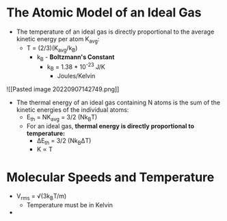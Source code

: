 # The Atomic Model of an Ideal Gas
- The temperature of an ideal gas is directly proportional to the average kinetic energy per atom K<sub>avg</sub>:
	-  T = (2/3)(K<sub>avg</sub>/k<sub>B</sub>)
		-  k<sub>B</sub> - **Boltzmann's Constant**
			-  k<sub>B</sub> = 1.38 * 10<sup>-23</sup> J/K
				- Joules/Kelvin

![[Pasted image 20220907142749.png]]

- The thermal energy of an ideal gas containing N atoms is the sum of the kinetic energies of the individual atoms: 
	- E<sub>th</sub> = NK<sub>avg</sub> = 3/2 (Nk<sub>B</sub>T)
	- For an ideal gas, **thermal energy is directly proportional to temperature:**
		- ΔE<sub>th</sub> = 3/2 (Nk<sub>B</sub>ΔT)
		- K ∝ T

# Molecular Speeds and Temperature
- V<sub>rms</sub> = √(3k<sub>B</sub>T/m)
	- Temperature must be in Kelvin
- 
